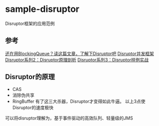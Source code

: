 # sample-disruptor
Disruptor框架的应用范例

## 参考
[还在用BlockingQueue？读这篇文章，了解下Disruptor吧](https://mp.weixin.qq.com/s/VLJ7fS4WjDFvj3ucWVe6bg)
[Disruptor并发框架](https://www.cnblogs.com/sigm/p/6251910.html)
[Disruptor系列2：Disruptor原理剖析](https://blog.csdn.net/twypx/article/details/80387761)
[Disruptor系列3：Disruptor样例实战](https://blog.csdn.net/twypx/article/details/80398886)

## Disruptor的原理
* CAS
* 消除伪共享
* RingBuffer 有了这三大杀器，Disruptor才变得如此牛逼。
以上3点使Disruptor的速度极快

可以将disruptor理解为，基于事件驱动的高效队列、轻量级的JMS